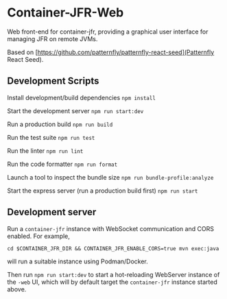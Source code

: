 # Container-JFR-Web

Web front-end for container-jfr, providing a graphical user interface for managing JFR on remote JVMs.

Based on [https://github.com/patternfly/patternfly-react-seed](Patternfly React Seed).

## Development Scripts

Install development/build dependencies
`npm install`

Start the development server
`npm run start:dev`

Run a production build
`npm run build`

Run the test suite
`npm run test`

Run the linter
`npm run lint`

Run the code formatter
`npm run format`

Launch a tool to inspect the bundle size
`npm run bundle-profile:analyze`

Start the express server (run a production build first)
`npm run start`

## Development server

Run a `container-jfr` instance with WebSocket communication and CORS enabled. For example,

`cd $CONTAINER_JFR_DIR && CONTAINER_JFR_ENABLE_CORS=true mvn exec:java`

will run a suitable instance using Podman/Docker.

Then run `npm run start:dev` to start a hot-reloading WebServer instance of the `-web` UI, which will by default target the `container-jfr` instance started above.
